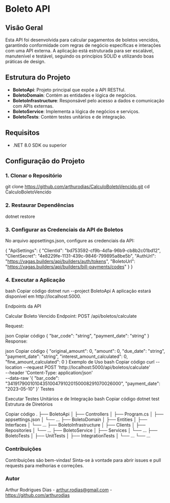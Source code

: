 # Boleto API

## Visão Geral

Esta API foi desenvolvida para calcular pagamentos de boletos vencidos, garantindo conformidade com regras de negócio específicas e interações com uma API externa. A aplicação está estruturada para ser escalável, manutenível e testável, seguindo os princípios SOLID e utilizando boas práticas de design.

## Estrutura do Projeto

- **BoletoApi**: Projeto principal que expõe a API RESTful.
- **BoletoDomain**: Contém as entidades e lógica de negócios.
- **BoletoInfrastructure**: Responsável pelo acesso a dados e comunicação com APIs externas.
- **BoletoService**: Implementa a lógica de negócios e serviços.
- **BoletoTests**: Contém testes unitários e de integração.

## Requisitos

- .NET 8.0 SDK ou superior

## Configuração do Projeto

### 1. Clonar o Repositório

git clone https://github.com/arthurodias/CalculoBoletoVencido.git
cd CalculoBoletoVencido

### 2. Restaurar Dependências

dotnet restore

### 3. Configurar as Credenciais da API de Boletos
No arquivo appsettings.json, configure as credenciais da API:

{
  "ApiSettings": {
    "ClientId": "bd753592-cf9b-4d1a-96b9-cb8b2c01bd12",
    "ClientSecret": "4e8229fe-1131-439c-9846-799895a8be5b",
    "AuthUrl": "https://vagas.builders/api/builders/auth/tokens",
    "BoletoUrl": "https://vagas.builders/api/builders/bill-payments/codes"
  }
}

### 4. Executar a Aplicação
bash
Copiar código
dotnet run --project BoletoApi
A aplicação estará disponível em http://localhost:5000.

Endpoints da API

Calcular Boleto Vencido
Endpoint: POST /api/boletos/calculate

Request:

json
Copiar código
{
  "bar_code": "string",
  "payment_date": "string"
}
Response:

json
Copiar código
{
  "original_amount": 0,
  "amount": 0,
  "due_date": "string",
  "payment_date": "string",
  "interest_amount_calculated": 0,
  "fine_amount_calculated": 0
}
Exemplo de Uso
bash
Copiar código
curl --location --request POST 'http://localhost:5000/api/boletos/calculate' \
--header 'Content-Type: application/json' \
--data-raw '{
    "bar_code": "34191790010104351004791020150008291070026000",
    "payment_date": "2023-05-10"
}'
Testes

Executar Testes Unitários e de Integração
bash
Copiar código
dotnet test
Estrutura de Diretórios

Copiar código
.
├── BoletoApi
│   ├── Controllers
│   ├── Program.cs
│   ├── appsettings.json
│   └── ...
├── BoletoDomain
│   ├── Entities
│   ├── Interfaces
│   └── ...
├── BoletoInfrastructure
│   ├── Clients
│   ├── Repositories
│   └── ...
├── BoletoService
│   ├── Services
│   └── ...
├── BoletoTests
│   ├── UnitTests
│   ├── IntegrationTests
│   └── ...
└── ...

### Contribuições

Contribuições são bem-vindas! Sinta-se à vontade para abrir issues e pull requests para melhorias e correções.


### Autor
Arthur Rodrigues Dias - arthur.rodias@gmail.com - https://github.com/arthurodias


